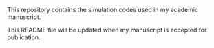 This repository contains the simulation codes used in my academic manuscript.

This README file will be updated when my manuscript is accepted for publication.
